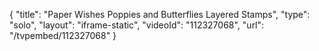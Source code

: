 {
    "title": "Paper Wishes Poppies and Butterflies Layered Stamps",
    "type": "solo",
    "layout": "iframe-static",
    "videoId": "112327068",
    "url": "\/tvpembed\/112327068"
}